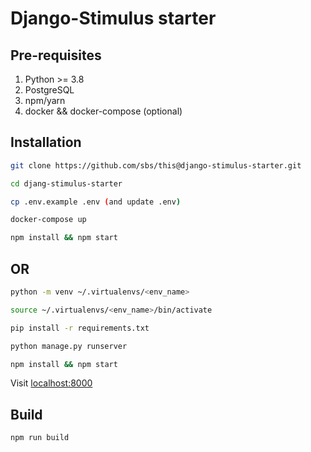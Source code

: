 # Django-Stimulus starter

## Pre-requisites

1. Python >= 3.8
2. PostgreSQL
3. npm/yarn
4. docker && docker-compose (optional)

## Installation

```bash
git clone https://github.com/sbs/this@django-stimulus-starter.git

cd djang-stimulus-starter

cp .env.example .env (and update .env)

docker-compose up

npm install && npm start
```

## OR

```bash
python -m venv ~/.virtualenvs/<env_name>

source ~/.virtualenvs/<env_name>/bin/activate

pip install -r requirements.txt

python manage.py runserver

npm install && npm start
```

Visit [localhost:8000](http://localhost:8000)

## Build

`npm run build`
